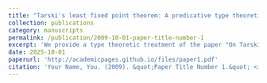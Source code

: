 ```yaml
---
title: "Tarski's least fixed point theorem: A predicative type theoretic formulation"
collection: publications
category: manuscripts
permalink: /publication/2009-10-01-paper-title-number-1
excerpt: 'We provide a type theoretic treatment of the paper "On Tarski's fixed point theorem" by Giovanni Curi. There are benefits to having a type theoretic formulation apart from routine implementation in a proof assistant. By taking advantage of (higher) inductive types, we can avoid complicated set theoretic constructions. Arguably, this results in a presentation that is conceptually clearer. Additionally, due the predicative admissibility of (higher) inductive types we take a step towards the "system independent" derivation that Curi calls for in his conclusion. Finally, we explore a condition on monotone maps that guarantees they are `generated' and give an alternative statement of the least fixed point theorem in terms of this condition.'
date: 2025-10-01
paperurl: 'http://academicpages.github.io/files/paper1.pdf'
citation: 'Your Name, You. (2009). &quot;Paper Title Number 1.&quot; <i>Journal 1</i>. 1(1).'
---
```

